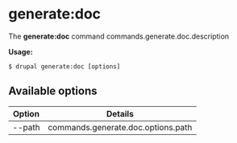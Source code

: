# generate:doc
The **generate:doc** command commands.generate.doc.description

**Usage:**
```
$ drupal generate:doc [options]
```

## Available options
Option | Details
-------|-------------
--path | commands.generate.doc.options.path
